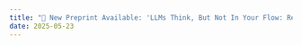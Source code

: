 ```yaml
---
title: "📝 New Preprint Available: 'LLMs Think, But Not In Your Flow: Reasoning-Level Personalization for Black-Box Large Language Models'"
date: 2025-05-23
---
```

